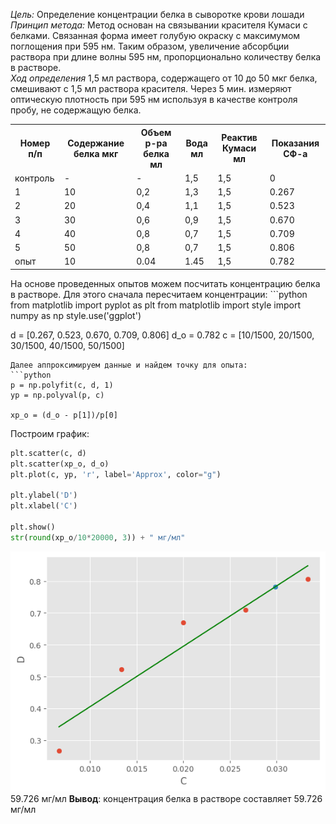 
*Цель:* Определение концентрации белка в сыворотке крови лошади <br>
*Принцип метода:*
Метод основан на связывании красителя Кумаси с белками. Связанная форма имеет голубую окраску с максимумом поглощения при 595 нм. Таким образом, увеличение абсорбции раствора при длине волны 595 нм, пропорционально количеству белка в растворе. <br>
*Ход определения*
1,5 мл раствора, содержащего от 10 до 50 мкг белка, смешивают с 1,5 мл раствора красителя. Через 5 мин. измеряют оптическую плотность при 595 нм используя в качестве контроля пробу, не содержащую белка.
<table>
  <tr>
    <th>Номер п/п</th>
    <th>Содержание белка мкг</th>
    <th>Объем р-ра белка мл</th>
    <th>Вода мл</th>
    <th>Реактив Кумаси мл</th>
    <th>Показания СФ-а</th>
  </tr>
  <tr>
    <td>контроль</td>
    <td>-</td>
    <td>-</td>
    <td>1,5</td>
    <td>1,5</td>
    <td>0</td>
  </tr>
  <tr>
    <td>1</td>
    <td>10</td>
    <td>0,2</td>
    <td>1,3</td>
    <td>1,5</td>
    <td>0.267</td>
  </tr>
    <tr>
    <td>2</td>
    <td>20</td>
    <td>0,4</td>
    <td>1,1</td>
    <td>1,5</td>
    <td>0.523</td>
  </tr>
    <tr>
    <td>3</td>
    <td>30</td>
    <td>0,6</td>
    <td>0,9</td>
    <td>1,5</td>
    <td>0.670</td>
  </tr>
    <tr>
    <td>4</td>
    <td>40</td>
    <td>0,8</td>
    <td>0,7</td>
    <td>1,5</td>
    <td>0.709</td>
  </tr>
    <tr>
    <td>5</td>
    <td>50</td>
    <td>0,8</td>
    <td>0,7</td>
    <td>1,5</td>
    <td>0.806</td>
  </tr>
    <tr>
    <td>опыт</td>
    <td>10</td>
    <td>0.04</td>
    <td>1.45</td>
    <td>1,5</td>
    <td>0.782</td>
  </tr>
</table>
На основе проведенных опытов можем посчитать концентрацию белка в растворе. Для этого сначала пересчитаем концентрации:
```python 
from matplotlib import pyplot as plt
from matplotlib import style   
import numpy as np
style.use('ggplot')

d = [0.267, 0.523, 0.670, 0.709, 0.806]
d_o = 0.782
c = [10/1500, 20/1500, 30/1500, 40/1500, 50/1500]
```
Далее аппроксимируем данные и найдем точку для опыта:
```python
p = np.polyfit(c, d, 1)
yp = np.polyval(p, c)

xp_o = (d_o - p[1])/p[0]
```
Построим график:
```python
plt.scatter(c, d)
plt.scatter(xp_o, d_o)
plt.plot(c, yp, 'r', label='Approx', color="g")

plt.ylabel('D')
plt.xlabel('C')

plt.show()
str(round(xp_o/10*20000, 3)) + " мг/мл"
```
![Plot](Unknown.png)
59.726 мг/мл
**Вывод**: концентрация белка в растворе составляет 59.726 мг/мл